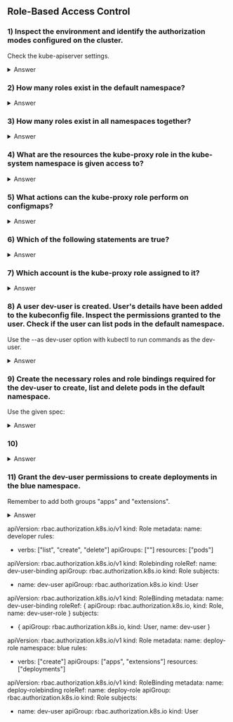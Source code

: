 ## Role-Based Access Control

### 1) Inspect the environment and identify the authorization modes configured on the cluster.
Check the kube-apiserver settings.
<details> 
  <summary markdown="span">Answer</summary>

    root@controlplane:~# k get pod/kube-apiserver-controlplane -n kube-system -oyaml | grep -e "--authorization-mode"
    - --authorization-mode=Node,RBAC
</details>

### 2) How many roles exist in the default namespace?
<details>
  <summary markdown="span">Answer</summary>


    root@controlplane:~# k get role | grep -vc "NAME"
    No resources found in default namespace.
0
</details>

### 3) How many roles exist in all namespaces together?
<details>
  <summary markdown="span">Answer</summary>

    root@controlplane:~# k get role -A | grep -vc "NAME"
    12
    
    root@controlplane:~# k get role -A 
    NAMESPACE     NAME                                             CREATED AT
    blue          developer                                        2021-07-29T20:37:05Z
    kube-public   kubeadm:bootstrap-signer-clusterinfo             2021-07-29T20:30:56Z
    kube-public   system:controller:bootstrap-signer               2021-07-29T20:30:54Z
    kube-system   extension-apiserver-authentication-reader        2021-07-29T20:30:54Z
    kube-system   kube-proxy                                       2021-07-29T20:30:58Z
    kube-system   kubeadm:kubelet-config-1.20                      2021-07-29T20:30:55Z
    kube-system   kubeadm:nodes-kubeadm-config                     2021-07-29T20:30:55Z
    kube-system   system::leader-locking-kube-controller-manager   2021-07-29T20:30:54Z
    kube-system   system::leader-locking-kube-scheduler            2021-07-29T20:30:54Z
    kube-system   system:controller:bootstrap-signer               2021-07-29T20:30:54Z
    kube-system   system:controller:cloud-provider                 2021-07-29T20:30:54Z
    kube-system   system:controller:token-cleaner                  2021-07-29T20:30:54Z
</details>

### 4) What are the resources the kube-proxy role in the kube-system namespace is given access to?
<details>
  <summary markdown="span">Answer</summary>
    
    root@controlplane:~# k get role/kube-proxy -n=kube-system -ocustom-columns=:.rules[].resources | xargs
    [configmaps]


    root@controlplane:~# k get role/kube-proxy -n=kube-system -oyaml
    apiVersion: rbac.authorization.k8s.io/v1
    kind: Role
    metadata:
    creationTimestamp: "2021-07-29T20:30:58Z"
    managedFields:
    - apiVersion: rbac.authorization.k8s.io/v1
      fieldsType: FieldsV1
      fieldsV1:
      f:rules: {}
      manager: kubeadm
      operation: Update
      time: "2021-07-29T20:30:58Z"
      name: kube-proxy
      namespace: kube-system
      resourceVersion: "307"
      uid: 645c70ad-406d-40ac-bbe0-be2335f6976a
      rules:
    - apiGroups:
        - ""
          resourceNames:
        - kube-proxy
          resources:
        - configmaps
          verbs:
        - get
</details>

### 5) What actions can the kube-proxy role perform on configmaps?
<details>
  <summary markdown="span">Answer</summary>
        
    root@controlplane:~# k get role/kube-proxy -n=kube-system -ocustom-columns=:.rules[].verbs | xargs
    [get]

    root@controlplane:~# k get role -A $CC,ACTIONS:rules[*].verbs[*] | grep kube-proxy
    kube-proxy                                       get

</details>

### 6) Which of the following statements are true?
<details>
  <summary markdown="span">Answer</summary>

    ANSWER - B

    Choices:
        A) kube-proxy role can delete the configmap it created
        B) kube-proxy role can get details of configmap object by the name kube-proxy
        C) kube-proxy role can only view and update configmap object by the name kube-proxy
</details>

### 7) Which account is the kube-proxy role assigned to it?
<details>
  <summary markdown="span">Answer</summary>

    root@controlplane:~# kg rolebindings -owide -A | grep Role/kube-proxy
    kube-system   kube-proxy      Role/kube-proxy    18m    system:bootstrappers:kubeadm:default-node-token

    root@controlplane:~# k get rolebinding -A -ocustom-columns=NAME:.metadata.name,SUBJECT:.subjects[].name | grep kube-proxy
    kube-proxy                                          system:bootstrappers:kubeadm:default-node-token

    root@controlplane:~# k get rolebindings,clusterrolebindings -A -ocustom-columns=ROLE:.roleRef.name,ACCOUNTS:.subjects[*].name | grep kube-proxy
    kube-proxy                                                             system:bootstrappers:kubeadm:default-node-token
    system:node-proxier                                                    kube-proxy
    system:node-proxier                                                    system:kube-proxy

    root@controlplane:~# k get rolebinding -A -ocustom-columns=NAME:.metadata.name,SUBJECT:.subjects[].name
    NAME                                                SUBJECT
    dev-user-binding                                    dev-user
    kubeadm:bootstrap-signer-clusterinfo                system:anonymous
    system:controller:bootstrap-signer                  bootstrap-signer
    kube-proxy                                          system:bootstrappers:kubeadm:default-node-token
    kubeadm:kubelet-config-1.20                          system:nodes
    kubeadm:nodes-kubeadm-config                         system:bootstrappers:kubeadm:default-node-token
    system::extension-apiserver-authentication-reader   system:kube-controller-manager
    system::leader-locking-kube-controller-manager      system:kube-controller-manager
    system::leader-locking-kube-scheduler               system:kube-scheduler
    system:controller:bootstrap-signer                  bootstrap-signer
    system:controller:cloud-provider                    cloud-provider
    system:controller:token-cleaner                     token-cleaner

</details>

### 8) A user dev-user is created. User's details have been added to the kubeconfig file. Inspect the permissions granted to the user. Check if the user can list pods in the default namespace.
Use the --as dev-user option with kubectl to run commands as the dev-user.

<details>
  <summary markdown="span">Answer</summary>

    root@controlplane:~# k auth can-i list pods --as dev-user
    no
</details>

### 9) Create the necessary roles and role bindings required for the dev-user to create, list and delete pods in the default namespace.
Use the given spec:

<details>
  <summary markdown="span">Answer</summary>


    root@controlplane:~# kc role developer --verb=list,create --resource=pods   
    role.rbac.authorization.k8s.io/developer created
    root@controlplane:~# kc rolebinding dev-user-binding --role=developer --user=dev-user
    rolebinding.rbac.authorization.k8s.io/dev-user-binding created


        kind: Role
        apiVersion: rbac.authorization.k8s.io/v1
        metadata:
            namespace: default
            name: developer
        rules:
        - apiGroups: [""]
          resources: ["pods"]
          verbs: ["list", "create"]
        
        ---
        kind: RoleBinding
        apiVersion: rbac.authorization.k8s.io/v1
        metadata:
        name: dev-user-binding
        subjects:
        - kind: User
          name: dev-user
          apiGroup: rbac.authorization.k8s.io
      roleRef:
          kind: Role
          name: developer
          apiGroup: rbac.authorization.k8s.io
        
        
        

</details>

### 10)
<details>
  <summary markdown="span">Answer</summary>

apiVersion: rbac.authorization.k8s.io/v1
kind: RoleBinding
metadata:
creationTimestamp: "2021-07-29T20:37:05Z"
managedFields:
- apiVersion: rbac.authorization.k8s.io/v1
  fieldsType: FieldsV1
  fieldsV1:
  f:roleRef:
  f:apiGroup: {}
  f:kind: {}
  f:name: {}
  f:subjects: {}
  manager: kubectl-create
  operation: Update
  time: "2021-07-29T20:37:05Z"
  name: dev-user-binding
  namespace: blue
  resourceVersion: "954"
  uid: abb6090f-ed1d-465f-b3e1-69d427674d35
  roleRef:
  apiGroup: rbac.authorization.k8s.io
  kind: Role
  name: developer
  subjects:
- apiGroup: rbac.authorization.k8s.io
  kind: User
  name: dev-user

</details>

### 11) Grant the dev-user permissions to create deployments in the blue namespace.
Remember to add both groups "apps" and "extensions".
<details>
  <summary markdown="span">Answer</summary>


    ----
    kind: Role
    apiVersion: rbac.authorization.k8s.io/v1
    metadata:
    namespace: blue
    name: deploy-role
    rules:
    - apiGroups: ["apps", "extensions"]
      resources: ["deployments"]
      verbs: ["create"]
    
    ----
    kind: RoleBinding
    apiVersion: rbac.authorization.k8s.io/v1
    metadata:
    name: dev-user-deploy-binding
    namespace: blue
    subjects:
    - kind: User
      name: dev-user
      apiGroup: rbac.authorization.k8s.io
    roleRef:
      kind: Role
      name: deploy-role
      apiGroup: rbac.authorization.k8s.io

</details>


apiVersion: rbac.authorization.k8s.io/v1
kind: Role
metadata:
  name: developer
rules:
  - verbs: ["list", "create", "delete"]
    apiGroups: [""]
    resources: ["pods"]

apiVersion: rbac.authorization.k8s.io/v1
kind: Rolebinding
roleRef:
  name: dev-user-binding
  apiGroup: rbac.authorization.k8s.io
  kind: Role
subjects:
  - name: dev-user
    apiGroup: rbac.authorization.k8s.io
    kind: User

apiVersion: rbac.authorization.k8s.io/v1
kind: RoleBinding
metadata:
  name: dev-user-binding
roleRef: { apiGroup: rbac.authorization.k8s.io, kind: Role, name: dev-user-role }
subjects: 
  - { apiGroup: rbac.authorization.k8s.io, kind: User, name: dev-user }










apiVersion: rbac.authorization.k8s.io/v1
kind: Role
metadata:
  name: deploy-role
  namespace: blue
rules:
  - verbs: ["create"]
    apiGroups: ["apps", "extensions"]
    resources: ["deployments"]


apiVersion: rbac.authorization.k8s.io/v1
kind: RoleBinding
metadata:
  name: deploy-rolebinding
roleRef:
  name: deploy-role
  apiGroup: rbac.authorization.k8s.io
  kind: Role
subjects:
  - name: dev-user
    apiGroup: rbac.authorization.k8s.io
    kind: User



























